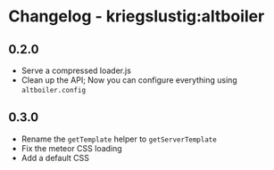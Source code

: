 # Changelog - kriegslustig:altboiler

## 0.2.0
* Serve a compressed loader.js
* Clean up the API; Now you can configure everything using `altboiler.config`

## 0.3.0
* Rename the `getTemplate` helper to `getServerTemplate`
* Fix the meteor CSS loading
* Add a default CSS
